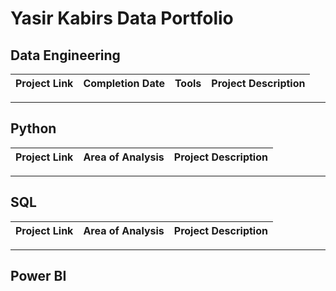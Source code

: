 # Yasir Kabirs Data Portfolio

## Data Engineering 
| Project Link | Completion Date | Tools | Project Description | 
|---|---|---|---|

***

## Python
| Project Link | Area of Analysis | Project Description | 
|---|---|---|
***

## SQL
| Project Link | Area of Analysis | Project Description | 
|---|---|---|

***

## Power BI

